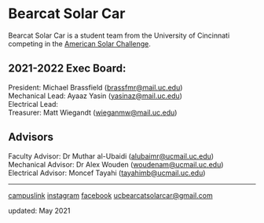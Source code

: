 # Bearcat Solar Car

Bearcat Solar Car is a student team from the University of Cincinnati competing in the [American Solar Challenge](url). 

## 2021-2022 Exec Board:
President: Michael Brassfield (brassfmr@mail.uc.edu)  
Mechanical Lead: Ayaaz Yasin (yasinaz@mail.uc.edu)  
Electrical Lead:   
Treasurer: Matt Wiegandt (wieganmw@mail.uc.edu)  

## Advisors
Faculty Advisor: Dr Muthar al-Ubaidi (alubaimr@ucmail.uc.edu)  
Mechanical Advisor: Dr Alex Wouden (woudenam@ucmail.uc.edu)  
Electrical Advisor: Moncef Tayahi (tayahimb@ucmail.uc.edu)  

----------------------------------------------------------------------------------------------
[campuslink](url)     [instagram](url)      [facebook](url)     ucbearcatsolarcar@gmail.com

updated: May 2021
